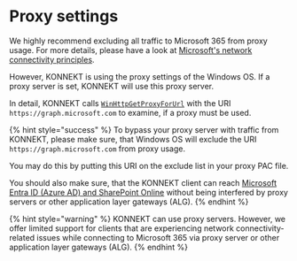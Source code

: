 # Proxy settings

We highly recommend excluding all traffic to Microsoft 365 from proxy usage. For more details, please have a look at [Microsoft's network connectivity principles](https://docs.microsoft.com/en-us/microsoft-365/enterprise/microsoft-365-network-connectivity-principles?view=o365-worldwide).

However, KONNEKT is using the proxy settings of the Windows OS. If a proxy server is set, KONNEKT will use this proxy server.

In detail, KONNEKT calls [`WinHttpGetProxyForUrl`](https://docs.microsoft.com/en-us/windows/win32/api/winhttp/nf-winhttp-winhttpgetproxyforurl) with the URI `https://graph.microsoft.com` to examine, if a proxy must be used.

{% hint style="success" %}
To bypass your proxy server with traffic from KONNEKT, please make sure, that Windows OS will exclude the URI `https://graph.microsoft.com` from proxy usage.

You may do this by putting this URI on the exclude list in your proxy PAC file.

You should also make sure, that the KONNEKT client can reach [Microsoft Entra ID (Azure AD) and SharePoint Online](https://docs.microsoft.com/en-us/microsoft-365/enterprise/urls-and-ip-address-ranges?view=o365-worldwide) without being interfered by proxy servers or other application layer gateways (ALG).
{% endhint %}

{% hint style="warning" %}
KONNEKT can use proxy servers. However, we offer limited support for clients that are experiencing network connectivity-related issues while connecting to Microsoft 365 via proxy server or other application layer gateways (ALG).
{% endhint %}
